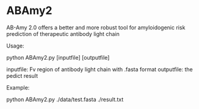 # ABAmy2
AB-Amy 2.0 offers a better and more robust tool for amyloidogenic risk prediction of therapeutic antibody light chain

Usage:

python ABAmy2.py [inputfile] [outputfile]

inputfile: Fv region of antibody light chain with .fasta format
outputfile: the pedict result

Example:

python ABAmy2.py ./data/test.fasta ./result.txt
